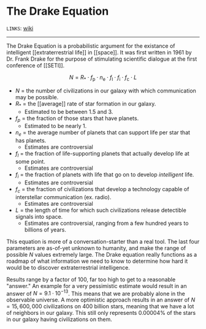 # The Drake Equation
`LINKS`: [wiki](https://en.m.wikipedia.org/wiki/Drake_equation)


--- 
The Drake Equation is a probabilistic argument for the existance of intelligent [[extraterrestrial life]] in [[space]]. It was first written in 1961 by Dr. Frank Drake for the purpose of stimulating scientific dialogue at the first conference of [[SETI]]. 

$$ N=R_*\cdot f_\mathrm {p} \cdot n_{\mathrm {e} }\cdot f_{\mathrm {l} }\cdot f_{\mathrm {i} }\cdot f_{\mathrm {c} }\cdot L$$

- $N$ = the number of civilizations in our galaxy with which communication may be possible. 
- $R_*$ = the [[average]] rate of star formation in our galaxy.
	- Estimated to be between 1.5 and 3. 
- $f_p$ = the fraction of those stars that have planets.
	- Estimated to be nearly 1. 
- $n_e$ = the average number of planets that can support life per star that has planets.
	- Estimates are controversial
- $f_l$ = the fraction of life-supporting planets that actually develop life at some point.
	- Estimates are controversial
- $f_i$ = the fraction of planets with life that go on to develop *intelligent* life.
	- Estimates are controversial
- $f_c$ = the fraction of civilizations that develop a technology capable of interstellar communication (ex. radio).
	- Estimates are controversial
- $L$ = the length of time for which such civilizations release detectible signals into space.
	- Estimates are controversial, ranging from a few hundred years to billions of years.

This equation is more of a conversation-starter than a real tool. The last four parameters are as-of-yet unknown to humanity, and make the range of possible *N* values extremely large. The Drake equation really functions as a roadmap of what information we need to know to determine how hard it would be to discover extraterrestrial intelligence. 

Results range by a factor of 100, far too high to get to a reasonable "answer." An example for a very pessimistic estimate would result in an answer of $N = 9.1 \cdot 10^{-13}$. This means that we are probably alone in the observable universe. A more optimistic approach results in an answer of $N = 15,600,000$ civilizations on 400 billion stars, meaning that we have a lot of neighbors in our galaxy. This still only represents 0.00004% of the stars in our galaxy having civilizations on them. 